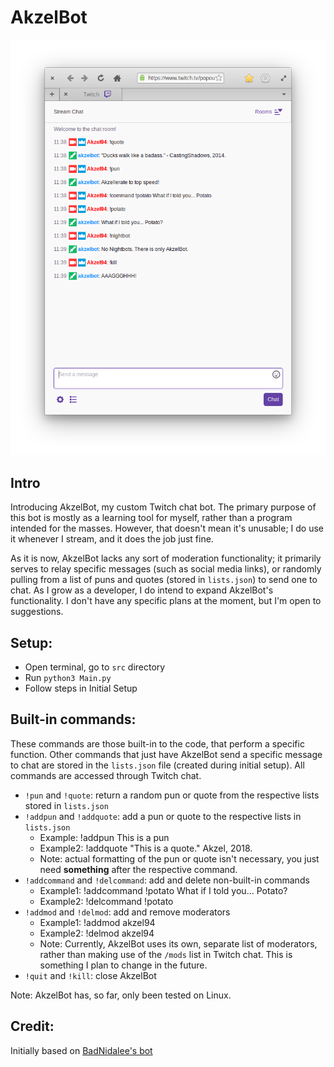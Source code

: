 # AkzelBot

![Screenshot](data/akzelbot_screenshot.png?raw=true)

## Intro

Introducing AkzelBot, my custom Twitch chat bot. The primary purpose of this bot is mostly as a learning tool for myself, rather than a program intended for the masses. However, that doesn't mean it's unusable; I do use it whenever I stream, and it does the job just fine.

As it is now, AkzelBot lacks any sort of moderation functionality; it primarily serves to relay specific messages (such as social media links), or randomly pulling from a list of puns and quotes (stored in `lists.json`) to send one to chat. As I grow as a developer, I do intend to expand AkzelBot's functionality. I don't have any specific plans at the moment, but I'm open to suggestions.

## Setup:

- Open terminal, go to `src` directory
- Run `python3 Main.py`
- Follow steps in Initial Setup


## Built-in commands:

These commands are those built-in to the code, that perform a specific function. Other commands that just have AkzelBot send a specific message to chat are stored in the `lists.json` file (created during initial setup). All commands are accessed through Twitch chat.
- `!pun` and `!quote`: return a random pun or quote from the respective lists stored in `lists.json`
- `!addpun` and `!addquote`: add a pun or quote to the respective lists in `lists.json`
    - Example: !addpun This is a pun
    - Example2: !addquote "This is a quote." Akzel, 2018.
    - Note: actual formatting of the pun or quote isn't necessary, you just need **something** after the respective command.
- `!addcommand` and `!delcommand`: add and delete non-built-in commands
    - Example1: !addcommand !potato What if I told you... Potato?
    - Example2: !delcommand !potato
- `!addmod` and `!delmod`: add and remove moderators
    - Example1: !addmod akzel94
    - Example2: !delmod akzel94
    - Note: Currently, AkzelBot uses its own, separate list of moderators, rather than making use of the `/mods` list in Twitch chat. This is something I plan to change in the future.
- `!quit` and `!kill`: close AkzelBot


Note: AkzelBot has, so far, only been tested on Linux.

## Credit:
Initially based on [BadNidalee's bot](https://github.com/BadNidalee/ChatBot)
